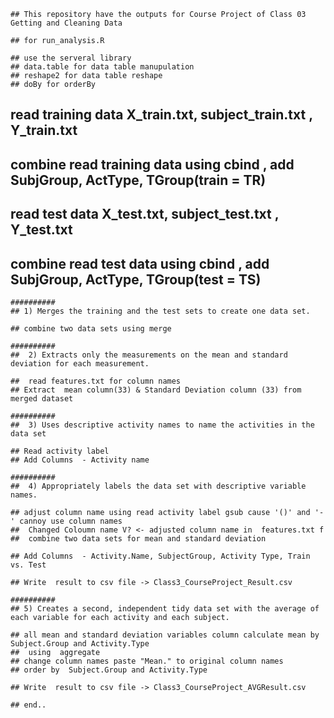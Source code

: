 	## This repository have the outputs for Course Project of Class 03 Getting and Cleaning Data 
	
	## for run_analysis.R
	
	## use the serveral library
	## data.table for data table manupulation 
	## reshape2 for data table reshape 
	## doBy for orderBy 
	   
   ## read training data  X_train.txt, subject_train.txt , Y_train.txt
   ## combine read training data using cbind , add SubjGroup, ActType, TGroup(train = TR)
   
   ## read test data  X_test.txt, subject_test.txt , Y_test.txt
   ## combine read test data using cbind , add SubjGroup, ActType, TGroup(test = TS)

	##########
	## 1) Merges the training and the test sets to create one data set.
    
    ## combine two data sets using merge  

	##########
	##  2) Extracts only the measurements on the mean and standard deviation for each measurement. 
 	
 	##  read features.txt for column names
	## Extract  mean column(33) & Standard Deviation column (33) from merged dataset

	##########
	##  3) Uses descriptive activity names to name the activities in the data set
    
    ## Read activity label     
    ## Add Columns  - Activity name   
   
	##########
	##  4) Appropriately labels the data set with descriptive variable names. 
    
    ## adjust column name using read activity label gsub cause '()' and '-' cannoy use column names
    ##  Changed Coloumn name V? <- adjusted column name in  features.txt f
    ##  combine two data sets for mean and standard deviation
          
	## Add Columns  - Activity.Name, SubjectGroup, Activity Type, Train vs. Test
   
    ## Write  result to csv file -> Class3_CourseProject_Result.csv
	
	##########
	## 5) Creates a second, independent tidy data set with the average of each variable for each activity and each subject. 
	
	## all mean and standard deviation variables column calculate mean by Subject.Group and Activity.Type
    ##  using  aggregate
    ## change column names paste "Mean." to original column names
    ## order by  Subject.Group and Activity.Type
  
  	## Write  result to csv file -> Class3_CourseProject_AVGResult.csv
	
	## end..
	
